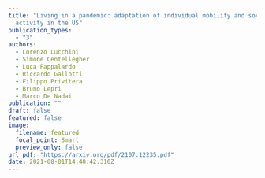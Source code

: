 ```yaml
---
title: "Living in a pandemic: adaptation of individual mobility and social
  activity in the US"
publication_types:
  - "3"
authors:
  - Lorenzo Lucchini
  - Simone Centellegher
  - Luca Pappalardo
  - Riccardo Gallotti
  - Filippo Privitera
  - Bruno Lepri
  - Marco De Nadai
publication: ""
draft: false
featured: false
image:
  filename: featured
  focal_point: Smart
  preview_only: false
url_pdf: "https://arxiv.org/pdf/2107.12235.pdf"
date: 2021-08-01T14:40:42.310Z
---
```

